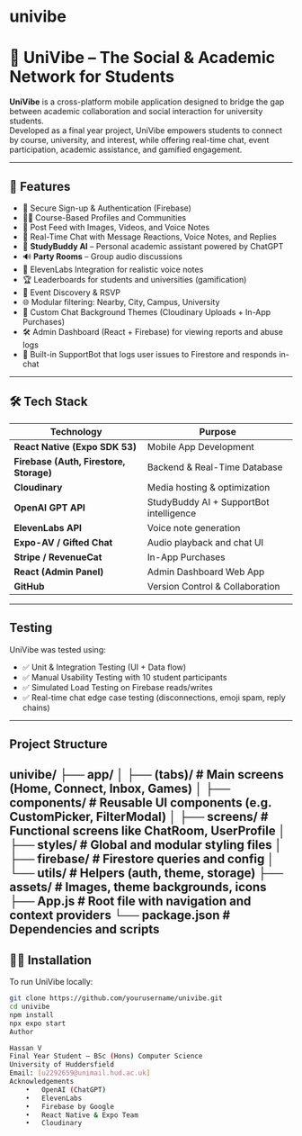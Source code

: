 # univibe
# 📱 UniVibe – The Social & Academic Network for Students

**UniVibe** is a cross-platform mobile application designed to bridge the gap between academic collaboration and social interaction for university students.  
Developed as a final year project, UniVibe empowers students to connect by course, university, and interest, while offering real-time chat, event participation, academic assistance, and gamified engagement.

---

## 🚀 Features

- 🔐 Secure Sign-up & Authentication (Firebase)
- 🧑‍🎓 Course-Based Profiles and Communities
- 📝 Post Feed with Images, Videos, and Voice Notes
- 💬 Real-Time Chat with Message Reactions, Voice Notes, and Replies
- 🧠 **StudyBuddy AI** – Personal academic assistant powered by ChatGPT
- 🔊 **Party Rooms** – Group audio discussions
- 🎤 ElevenLabs Integration for realistic voice notes
- 🏆 Leaderboards for students and universities (gamification)
- 📅 Event Discovery & RSVP
- 🌐 Modular filtering: Nearby, City, Campus, University
- 🎨 Custom Chat Background Themes (Cloudinary Uploads + In-App Purchases)
- 🛠️ Admin Dashboard (React + Firebase) for viewing reports and abuse logs
- 🤖 Built-in SupportBot that logs user issues to Firestore and responds in-chat

---

## 🛠️ Tech Stack

| Technology     | Purpose |
|----------------|---------|
| **React Native (Expo SDK 53)** | Mobile App Development |
| **Firebase (Auth, Firestore, Storage)** | Backend & Real-Time Database |
| **Cloudinary** | Media hosting & optimization |
| **OpenAI GPT API** | StudyBuddy AI + SupportBot intelligence |
| **ElevenLabs API** | Voice note generation |
| **Expo-AV / Gifted Chat** | Audio playback and chat UI |
| **Stripe / RevenueCat** | In-App Purchases |
| **React (Admin Panel)** | Admin Dashboard Web App |
| **GitHub** | Version Control & Collaboration |

---

##  Testing

UniVibe was tested using:
- ✅ Unit & Integration Testing (UI + Data flow)
- ✅ Manual Usability Testing with 10 student participants
- ✅ Simulated Load Testing on Firebase reads/writes
- ✅ Real-time chat edge case testing (disconnections, emoji spam, reply chains)

---



##  Project Structure
univibe/
├── app/
│   ├── (tabs)/                # Main screens (Home, Connect, Inbox, Games)
│   ├── components/            # Reusable UI components (e.g. CustomPicker, FilterModal)
│   ├── screens/               # Functional screens like ChatRoom, UserProfile
│   ├── styles/                # Global and modular styling files
│   ├── firebase/              # Firestore queries and config
│   └── utils/                 # Helpers (auth, theme, storage)
├── assets/                    # Images, theme backgrounds, icons
├── App.js                     # Root file with navigation and context providers
└── package.json               # Dependencies and scripts
---

## 🧑‍💻 Installation

To run UniVibe locally:

```bash
git clone https://github.com/yourusername/univibe.git
cd univibe
npm install
npx expo start
Author

Hassan V
Final Year Student – BSc (Hons) Computer Science
University of Huddersfield
Email: [u2292659@unimail.hud.ac.uk]
Acknowledgements
	•	OpenAI (ChatGPT)
	•	ElevenLabs
	•	Firebase by Google
	•	React Native & Expo Team
	•	Cloudinary
